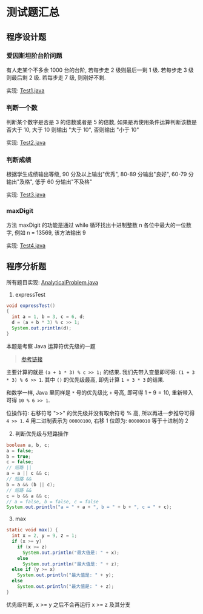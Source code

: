 # 测试题汇总

## 程序设计题

### 爱因斯坦阶台阶问题

有人走某个不多余 1000 台的台阶, 若每步走 2 级则最后一剩 1 级.
若每步走 3 级则最后剩 2 级. 若每步走 7 级, 则刚好不剩.

实现: [Test1.java](../../examples/java/exams/Test1.java)

### 判断一个数

判断某个数字是否是 3 的倍数或者是 5 的倍数,
如果是再使用条件运算判断该数是否大于 10,
大于 10 则输出 "大于 10", 否则输出 "小于 10"

实现: [Test2.java](../../examples/java/exams/Test2.java)

### 判断成绩

根据学生成绩输出等级,
90 分及以上输出"优秀",
80-89 分输出"良好",
60-79 分输出"及格",
低于 60 分输出"不及格"

实现: [Test3.java](../../examples/java/exams/Test3.java)

### maxDigit

方法 maxDigit 的功能是通过 while 循环找出十进制整数 n 各位中最大的一位数字,
例如 n = 13569, 该方法输出 9

实现: [Test4.java](../../examples/java/exams/Test4.java)

## 程序分析题

所有题目实现: [AnalyticalProblem.java](../../examples/java/exams/AnalyticalProblem.java)

1. expressTest

```java
void expressTest()
{
  int a = 1, b = 3, c = 6, d;
  d = (a + b * 3) % c >> 1;
  System.out.println(d);
}
```

本题是考察 Java 运算符优先级的一题

> [参考链接](https://www.jianshu.com/p/9d2204712097)

主要计算的就是 `(a + b * 3) % c >> 1;` 的结果.
我们先带入变量即可得: `(1 + 3 * 3) % 6 >> 1`.
其中 `()` 的优先级最高, 即先计算 `1 + 3 * 3` 的结果.

和数学一样, Java 里同样是 `*` 号的优先级比 `+` 号高, 即可得 $1+9=10$,
重新带入可得 `10 % 6 >> 1`.

位操作符: 右移符号 ">>" 的优先级并没有取余符号 % 高,
所以再进一步推导可得 `4 >> 1`. 4 用二进制表示为 `00000100`,
右移 1 位即为: `00000010` 等于十进制的 2

2. 判断优先级与短路操作

```java
boolean a, b, c;
a = false;
b = true;
c = false;
// 短路 ||
a = a || c && c;
// 短路 &&
b = a && (b || c);
// 短路 &&
c = b && a && c;
// a = false, b = false, c = false
System.out.println("a = " + a + ", b = " + b + ", c = " + c);
```

3. max

```java
static void max() {
  int x = 2, y = 9, z = 1;
  if (x >= y)
    if (x >= z)
      System.out.println("最大值是: " + x);
    else
      System.out.println("最大值是: " + z);
  else if (y >= x)
    System.out.println("最大值是: " + y);
  else
    System.out.println("最大值是: " + z);
}
```

优先级判断, x >= y 之后不会再运行 x >= z 及其分支

